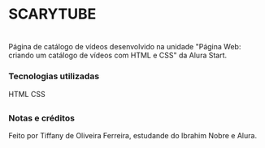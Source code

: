 <h1>SCARYTUBE</h1>

#

Página de catálogo de vídeos desenvolvido na unidade "Página Web: criando um catálogo de vídeos com HTML e CSS" da Alura Start.

<h3>Tecnologias utilizadas</h3>
HTML
CSS

##

<h3>Notas e créditos</h3>
Feito por Tiffany de Oliveira Ferreira, estudande do Ibrahim Nobre e Alura.
